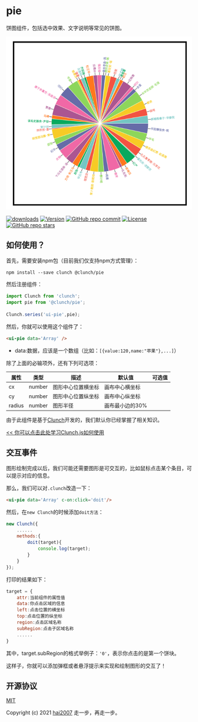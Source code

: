 # pie
饼图组件，包括选中效果、文字说明等常见的饼图。

<p align='center'><img src='./view.png'></p>

<p>
  <a href="https://hai2007.gitee.io/npm-downloads?interval=7&packages=@clunch/pie"><img src="https://img.shields.io/npm/dm/@clunch/pie.svg" alt="downloads"></a>
  <a href="https://www.npmjs.com/package/@clunch/pie"><img src="https://img.shields.io/npm/v/@clunch/pie.svg" alt="Version"></a>
  <a href="https://github.com/clunch-contrib/pie/graphs/commit-activity" target='_blank'><img alt="GitHub repo commit" src="https://img.shields.io/github/last-commit/clunch-contrib/pie"></a>
  <a href="https://github.com/clunch-contrib/pie/blob/master/LICENSE"><img src="https://img.shields.io/npm/l/@clunch/pie.svg" alt="License"></a>
  <a href="https://github.com/clunch-contrib/pie" target='_blank'><img alt="GitHub repo stars" src="https://img.shields.io/github/stars/clunch-contrib/pie?style=social"></a>
</p>

## 如何使用？

首先，需要安装npm包（目前我们仅支持npm方式管理）：

```
npm install --save clunch @clunch/pie
```

然后注册组件：

```js
import Clunch from 'clunch';
import pie from '@clunch/pie';

Clunch.series('ui-pie',pie);
```

然后，你就可以使用这个组件了：

```html
<ui-pie data='Array' />
```

- data:数据，应该是一个数组（比如：``` [{value:120,name:"苹果"},...] ```）

除了上面的必输项外，还有下列可选项：

|属性|类型|描述|默认值|可选值|
|----|----|----|----|----|
|cx|number|图形中心位置横坐标|画布中心横坐标||
|cy|number|图形中心位置纵坐标|画布中心纵坐标||
|radius|number|图形半径|画布最小边的30%||

由于此组件是基于[Clunch](https://github.com/hai2007/clunch)开发的，我们默认你已经掌握了相关知识。

[<< 你可以点击此处学习Clunch.js如何使用](https://hai2007.gitee.io/clunch/#/course/introduce?fixed=top)

## 交互事件

图形绘制完成以后，我们可能还需要图形是可交互的，比如鼠标点击某个条目，可以提示对应的信息。

那么，我们可以对```.clunch```改造一下：

```html
<ui-pie data='Array' c-on:click='doit'/>
```

然后，在```new Clunch```的时候添加```doit方法```：

```js
new Clunch({
    ......
    methods:{
        doit(target){
            console.log(target);
        }
    }
});
```

打印的结果如下：

```js
target = {
    attr:当前组件的属性值
    data:你点击区域的信息
    left:点击位置的横坐标
    top:点击位置的纵坐标
    region:点击区域名称
    subRegion:点击子区域名称
    ......
}
```

其中，target.subRegion的格式举例子：```'0'```，表示你点击的是第一个饼块。

这样子，你就可以添加弹框或者悬浮提示来实现和绘制图形的交互了！

开源协议
---------------------------------------
[MIT](https://github.com/clunch-contrib/pie/blob/master/LICENSE)

Copyright (c) 2021 [hai2007](https://hai2007.gitee.io/sweethome/) 走一步，再走一步。
